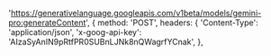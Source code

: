 'https://generativelanguage.googleapis.com/v1beta/models/gemini-pro:generateContent',
                    {
                        method: 'POST',
                        headers: {
                            'Content-Type': 'application/json',
                            'x-goog-api-key': 'AIzaSyAnIN9pRtfPR0SUBnLJNk8nQWagrfYCnak',
                        },

